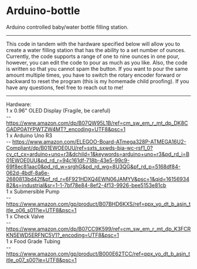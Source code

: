 # Arduino-bottle
Arduino controlled baby/water bottle filling station.
________________________________________________
This code in tandem with the hardware specified below will allow you to create a water filling station that has the ability to a set number of ounces. Currently, the code supports a range of one to nine ounces in one pour, however, you can edit the code to pour as much as you like. Also, the code is written so that you cannot spam the button. If you want to pour the same amount multiple times, you have to switch the rotary encoder forward or backward to reset the program (this is my homemade child proofing). If you have any questions, feel free to reach out to me! 
________________________________________________

Hardware:  
1 x 0.96" OLED Display (Fragile, be careful)  
-- https://www.amazon.com/dp/B07QW95L1B/ref=cm_sw_em_r_mt_dp_DK8CGADP0A1YPWTZW4MT?_encoding=UTF8&psc=1  
1 x Arduino Uno R3  
-- https://www.amazon.com/ELEGOO-Board-ATmega328P-ATMEGA16U2-Compliant/dp/B01EWOE0UU/ref=sxts_sxwds-bia-wc-rsf1_0?cv_ct_cx=arduino+uno+r3&dchild=1&keywords=arduino+uno+r3&pd_rd_i=B01EWOE0UU&pd_rd_r=94c161df-718b-43e5-99c9-69f8ec81aac0&pd_rd_w=srghG&pd_rd_wg=8U3QG&pf_rd_p=5168df84-062d-4bdf-8a6e-2680813bd42f&pf_rd_r=6F921HDXQ4EWN06JAMYV&psc=1&qid=1615693482&s=industrial&sr=1-1-7bf78e84-8ef2-4f13-9926-bee5153e81cb  
1 x Submersible Pump  
-- https://www.amazon.com/gp/product/B07BHD6KXS/ref=ppx_yo_dt_b_asin_title_o06_s01?ie=UTF8&psc=1  
1 x Check Valve  
-- https://www.amazon.com/dp/B07CC9K599/ref=cm_sw_em_r_mt_dp_K3FCRKN5EWD5ERFNC5V1?_encoding=UTF8&psc=1  
1 x Food Grade Tubing  
-- https://www.amazon.com/gp/product/B000E62TCC/ref=ppx_yo_dt_b_asin_title_o07_s00?ie=UTF8&psc=1  
